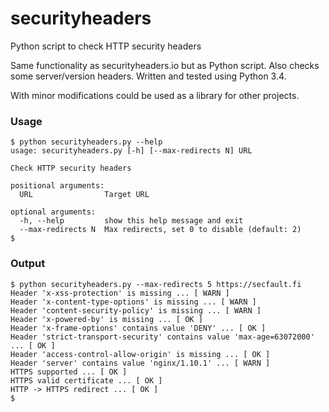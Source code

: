 # securityheaders
Python script to check HTTP security headers

Same functionality as securityheaders.io but as Python script. Also checks some server/version headers. Written and tested using Python 3.4.

With minor modifications could be used as a library for other projects.

### Usage
```
$ python securityheaders.py --help
usage: securityheaders.py [-h] [--max-redirects N] URL

Check HTTP security headers

positional arguments:
  URL                Target URL

optional arguments:
  -h, --help         show this help message and exit
  --max-redirects N  Max redirects, set 0 to disable (default: 2)
$
```

### Output
```
$ python securityheaders.py --max-redirects 5 https://secfault.fi
Header 'x-xss-protection' is missing ... [ WARN ]
Header 'x-content-type-options' is missing ... [ WARN ]
Header 'content-security-policy' is missing ... [ WARN ]
Header 'x-powered-by' is missing ... [ OK ]
Header 'x-frame-options' contains value 'DENY' ... [ OK ]
Header 'strict-transport-security' contains value 'max-age=63072000' ... [ OK ]
Header 'access-control-allow-origin' is missing ... [ OK ]
Header 'server' contains value 'nginx/1.10.1' ... [ WARN ]
HTTPS supported ... [ OK ]
HTTPS valid certificate ... [ OK ]
HTTP -> HTTPS redirect ... [ OK ]
$
```
